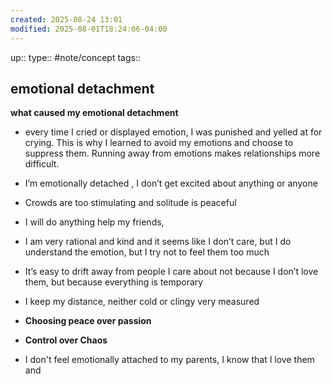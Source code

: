 ```yaml
---
created: 2025-08-24 13:01
modified: 2025-08-01T18:24:06-04:00
---
```

up::
type:: #note/concept 
tags::
## emotional detachment

**what caused my emotional detachment**
- every time I cried or displayed emotion, I was punished and yelled at for crying. This is why I learned to avoid my emotions and choose to suppress them. Running away from emotions makes relationships more difficult.


- I’m  emotionally detached , I don’t get excited about anything or anyone
- Crowds are too stimulating and solitude is peaceful
- I will do anything help my friends,
- I am very rational and kind and it seems like I don’t care, but I do understand the emotion, but I try not to feel them too much
- It’s easy to drift away from people I care about not because I don’t love them, but because everything is temporary 
- I keep my distance, neither cold or clingy very measured
- **Choosing peace over passion**
- **Control over Chaos**
- I don't feel emotionally attached to my parents, I know that I love them and 